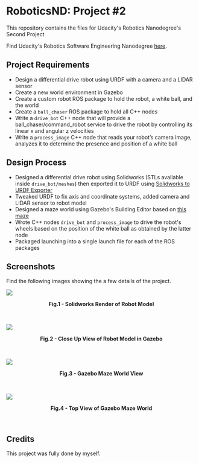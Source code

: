 # RoboticsND: Project #2
This repository contains the files for Udacity's Robotics Nanodegree's Second Project

Find Udacity's Robotics Software Engineering Nanodegree [here](https://www.udacity.com/course/robotics-software-engineer--nd209).

## Project Requirements

- Design a differential drive robot using URDF with a camera and a LIDAR sensor
- Create a new world environment in Gazebo
- Create a custom robot ROS package to hold the robot, a white ball, and the world
- Create a `ball_chaser` ROS package to hold all C++ nodes
- Write a `drive_bot` C++ node that will provide a ball_chaser/command_robot service to drive the robot by controlling its linear x and angular z velocities
- Write a `process_image` C++ node that reads your robot’s camera image, analyzes it to determine the presence and position of a white ball

<!-- The requirements of this project were met as approved by Udacity's reviewers. -->

## Design Process

- Designed a differential drive robot using Solidworks (STLs available inside `drive_bot/meshes`) then exported it to URDF using [Solidworks to URDF Exporter](https://github.com/ros/solidworks_urdf_exporter)
- Tweaked URDF to fix axis and coordinate systems, added camera and LIDAR sensor to robot model
- Designed a maze world using Gazebo's Building Editor based on [this maze](https://www.researchgate.net/figure/Sample-maze-used-in-computer-simulations_fig6_315969093)
- Wrote C++ nodes `drive_bot` and `process_image` to drive the robot's wheels based on the position of the white ball as obtained by the latter node
- Packaged launching into a single launch file for each of the ROS packages


## Screenshots

Find the following images showing the a few details of the project.

![](https://i.imgur.com/Le9zi2a.jpg)
<p align = "center"><b>Fig.1 - Solidworks Render of Robot Model</b></p>
<br />

![](https://i.imgur.com/xWLBBJS.png)
<p align = "center"><b>Fig.2 - Close Up View of Robot Model in Gazebo</b></p>
<br />

![](https://i.imgur.com/I4IoLZU.png)
<p align = "center"><b>Fig.3 - Gazebo Maze World View</b></p>
<br />

![](https://i.imgur.com/DzFbFGM.png)
<p align = "center"><b>Fig.4 - Top View of Gazebo Maze World</b></p>
<br />


## Credits

This project was fully done by myself.
